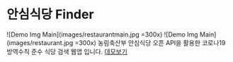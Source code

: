 # 안심식당 Finder

![Demo Img Main](images/restaurantmain.jpg =300x)
![Demo Img Main](images/restaurant.jpg =300x)
농림축산부 안심식당 오픈 API을 활용한 코로나19 방역수칙 준수 식당 검색 웹앱 입니다.
[데모보기](https://eungyeongcha.github.io/safe-restaurant-finder/)
